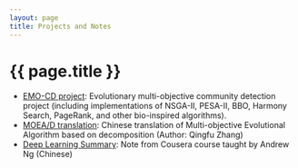 ```yaml
---
layout: page
title: Projects and Notes
---
```


# {{ page.title }}

* [EMO-CD project][CD]: Evolutionary multi-objective community detection project (including implementations of NSGA-II, PESA-II, BBO, Harmony Search, PageRank, and other bio-inspired algorithms).
* [MOEA/D translation][moead]: Chinese translation of Multi-objective Evolutional Algorithm based on decomposition (Author: Qingfu Zhang)
* [Deep Learning Summary][dln]: Note from Cousera course taught by Andrew Ng (Chinese)

[CD]: https://drive.google.com/drive/folders/14ZfAZt9onaA50MtaHRvsBNtcsyAGQCWB?usp=sharing

[moead]: /moea-d_translation.pdf

[dln]: /My_MachineLearningNote_AndrewNg.pdf
